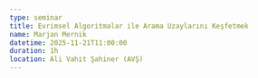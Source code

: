```yaml
---
type: seminar
title: Evrimsel Algoritmalar ile Arama Uzaylarını Keşfetmek
name: Marjan Mernik
datetime: 2025-11-21T11:00:00
duration: 1h
location: Ali Vahit Şahiner (AVŞ)
---
```


